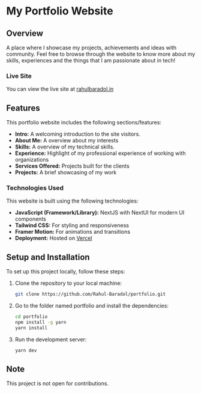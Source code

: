 # My Portfolio Website

## Overview

A place where I showcase my projects, achievements and ideas with community. Feel free to browse through the website to know more about my skills, experiences and the things that I am passionate about in tech!

### Live Site

You can view the live site at [rahulbaradol.in](https://www.rahulbaradol.in/)

## Features

This portfolio website includes the following sections/features:

- **Intro:** A welcoming introduction to the site visitors.
- **About Me:** A overview about my interests
- **Skills:** A overview of my technical skills.
- **Experience:** Highlight of my professional experience of working with organizations
- **Services Offered:** Projects built for the clients
- **Projects:** A brief showcasing of my work

### Technologies Used

This website is built using the following technologies:

- **JavaScript (Framework/Library):** NextJS with NextUI for modern UI components
- **Tailwind CSS:** For styling and responsiveness
- **Framer Motion:** For animations and transitions
- **Deployment:** Hosted on [Vercel](https://vercel.com/)

## Setup and Installation

To set up this project locally, follow these steps:

1. Clone the repository to your local machine:
   ```bash
   git clone https://github.com/Rahul-Baradol/portfolio.git
   ```
2. Go to the folder named portfolio and install the dependencies:
   ```bash
   cd portfolio
   npm install -g yarn
   yarn install
   ```

3. Run the development server:
   ```bash
   yarn dev
   ```

## Note
This project is not open for contributions.
